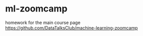 # ml-zoomcamp
homework for the main course page https://github.com/DataTalksClub/machine-learning-zoomcamp
